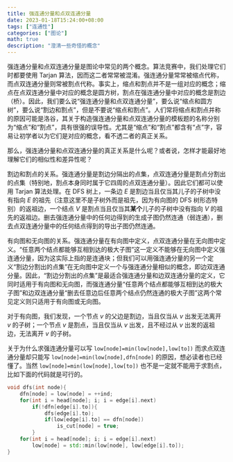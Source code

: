 ```yaml
---
title: 强连通分量和点双连通分量
date: 2023-01-18T15:24:00+08:00
tags: ["连通性"]
categories: ["图论"]
math: true
description: "澄清一些奇怪的概念"
---
```


强连通分量和点双连通分量是图论中常见的两个概念。算法竞赛中，我们处理它们时都要使用 Tarjan 算法，因而这二者常常被混淆。强连通分量常常被缩点代称，而点双连通分量则常被割点代称。事实上，缩点和割点并不是一组对应的概念；缩点在点双连通分量中对应的概念是圆方树，割点在强连通分量中对应的概念是割边（桥）。因此，我们要么说“强连通分量和点双连通分量”，要么说“缩点和圆方树”，要么说“割边和割点”，但是不要说“缩点和割点”。人们常将缩点和割点并称的原因可能是洛谷，其关于构造强连通分量和点双连通分量的模板题的名称分别为“缩点”和“割点”，具有很强的误导性。尤其是“缩点”和“割点”都含有“点”字，容易让初学者以为它们是对应的概念，看不透二者的真正关系。

那么，强连通分量和点双连通分量的真正关系是什么呢？或者说，怎样才能最好地理解它们的相似性和差异性呢？

割边和割点的关系。强连通分量是割边分隔出的点集，点双连通分量是割点分割出的点集（特别地，割点本身同时属于它四周的点双连通分量）。因此它们都可以使用 Tarjan 算法处理。在 DFS 树上，一条边 $E$ 是割边当且仅当其儿子的子树中没有指向 $E$ 的祖先（注意这里不是子树外而是祖先，因为有向图的 DFS 树形态特别）的返祖边，一个结点 $V$ 是割点当且仅当其**某个**儿子的子树中没有指向 $V$ 的祖先的返祖边。删去强连通分量中的任何边得到的生成子图仍然连通（弱连通），删去点双连通分量中的任何结点得到的导出子图仍然连通。

有向图和无向图的关系。强连通分量在有向图中定义，点双连通分量在无向图中定义。“任意两个结点都能够互相到达的极大子图”这一定义不能够在无向图中定义强连通分量，因为这实际上指的是连通块；但我们可以用强连通分量的另一个定义“割边分割出的点集”在无向图中定义一个与强连通分量相似的概念，即边双连通分量。因此，“割边分割出的点集”是最适合强连通分量和边双连通分量的定义，它同时适用于有向图和无向图，而强连通分量“任意两个结点都能够互相到达的极大子图”和边双连通分量“删去任意边后任意两个结点仍然连通的极大子图”这两个常见定义则只适用于有向图或无向图。

对于有向图，我们发现，一个节点 $v$ 的父边是割边，当且仅当从 $v$ 出发无法离开 $v$ 的子树；一个节点 $v$ 是割点，当且仅当从 $v$ 出发，且不经过从 $v$ 出发的返祖边，无法离开 $v$ 的子树。

关于为什么求强连通分量可以写 `low[node]=min(low[node],low[to])` 而求点双连通分量却只能写 `low[node]=min(low[node],dfn[node]` 的原因，想必读者也已经懂了。当然 `low[node]=min(low[node],low[to])` 也不是一定就不能用于求割点，比如下面的代码就是可行的。

```cpp
void dfs(int node){
	dfn[node] = low[node] = ++ind;
	for(int i = head[node]; i; i = edge[i].next)
		if(!dfn[edge[i].to]){
			dfs(edge[i].to);
			if(low[edge[i].to] == dfn[node])
				is_cut[node] = true;
		}
    for(int i = head[node]; i; i = edge[i].next)
        low[node] = std::min(low[node], low[edge[i].to]);
}
```